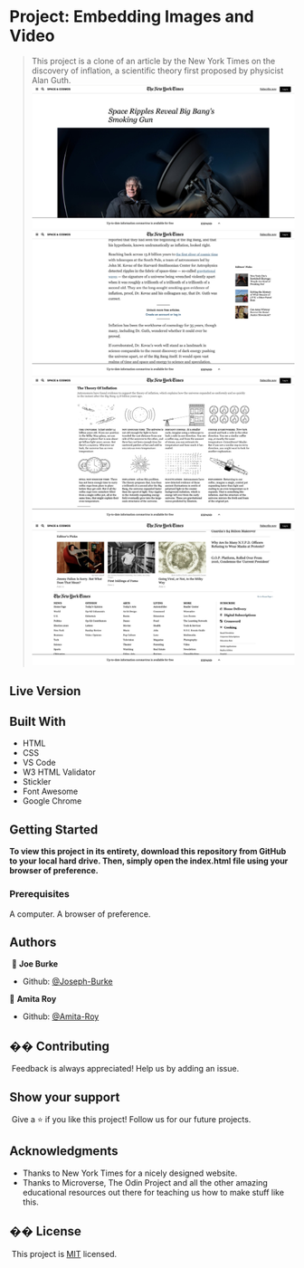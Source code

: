 # Project: Embedding Images and Video
> This project is a clone of an article by the New York Times on the discovery of inflation, a scientific theory first proposed by physicist Alan Guth.
![screenshot](Screenshots/New-York-Times-Screenshot1.jpg)
![screenshot](Screenshots/New-York-Times-Screenshot2.jpg)
![screenshot](Screenshots/New-York-Times-Screenshot3.jpg)
![screenshot](Screenshots/New-York-Times-Screenshot4.jpg)
​
## Live Version





## Built With
- HTML
- CSS
- VS Code
- W3 HTML Validator
- Stickler 
- Font Awesome
- Google Chrome
​
## Getting Started
**To view this project in its entirety, download this repository from GitHub to your local hard drive. Then, simply open the index.html file using your browser of preference.**
​
### Prerequisites
A computer.
A browser of preference.
​
## Authors
​
👤 **Joe Burke**
​
- Github: [@Joseph-Burke](https://github.com/Joseph-Burke)


👤 **Amita Roy**
​
- Github: [@Amita-Roy](https://github.com/Amita-Roy)
​
## �� Contributing
​
Feedback is always appreciated! Help us by adding an issue.
​
## Show your support
​
Give a ⭐️ if you like this project! Follow us for our future projects.
​
## Acknowledgments
- Thanks to New York Times for a nicely designed website.
- Thanks to Microverse, The Odin Project and all the other amazing educational resources out there for teaching us how to make stuff like this.
​
## �� License
​
This project is [MIT](lic.url) licensed.